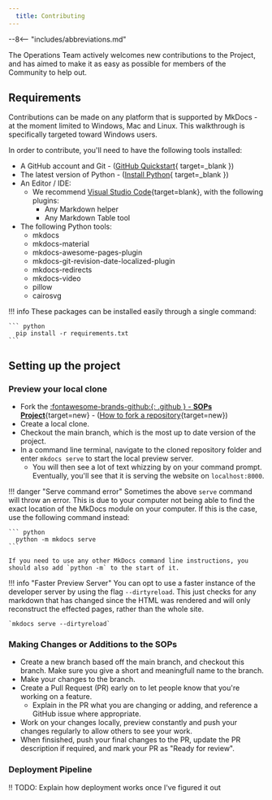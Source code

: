 ```yaml
---
  title: Contributing
---
```


--8<-- "includes/abbreviations.md"

The Operations Team actively welcomes new contributions to the Project, and has aimed to make it as easy as possible for members of the Community to help out.

## Requirements

Contributions can be made on any platform that is supported by MkDocs - at the moment limited to Windows, Mac and Linux. This walkthrough is specifically targeted toward Windows users.

In order to contribute, you'll need to have the following tools installed:

* A GitHub account and Git - ([GitHub Quickstart](https://docs.github.com/en/get-started/quickstart){ target=_blank })
* The latest version of Python - ([Install Python](https://www.python.org/downloads/){ target=_blank })
* An Editor / IDE:
    * We recommend [Visual Studio Code](https://code.visualstudio.com/){target=blank}, with the following plugins:
        * Any Markdown helper
        * Any Markdown Table tool
* The following Python tools:
    * mkdocs
    * mkdocs-material
    * mkdocs-awesome-pages-plugin
    * mkdocs-git-revision-date-localized-plugin
    * mkdocs-redirects
    * mkdocs-video
    * pillow
    * cairosvg

!!! info
    These packages can be installed easily through a single command:

    ``` python
      pip install -r requirements.txt
    ```

## Setting up the project

### Preview your local clone

* Fork the [:fontawesome-brands-github:{: .github } -  **SOPs Project**](https://github.com/vatnz-dev/sops){target=new} - ([How to fork a repository](https://docs.github.com/en/get-started/quickstart/fork-a-repo){target=new})
* Create a local clone.
* Checkout the main branch, which is the most up to date version of the project.
* In a command line terminal, navigate to the cloned repository folder and enter `mkdocs serve` to start the local preview server.
    * You will then see a lot of text whizzing by on your command prompt. Eventually, you'll see that it is serving the website on `localhost:8000`.

!!! danger "Serve command error"
    Sometimes the above `serve` command will throw an error. This is due to your computer not being able to find the exact location of the MkDocs module on your computer. If this is the case, use the following command instead:

    ``` python
      python -m mkdocs serve
    ```

    If you need to use any other MkDocs command line instructions, you should also add `python -m` to the start of it.

!!! info "Faster Preview Server"
    You can opt to use a faster instance of the developer server by using the flag `--dirtyreload`. This just checks for any markdown that has changed since the HTML was rendered and will only reconstruct the effected pages, rather than the whole site.

    `mkdocs serve --dirtyreload`

### Making Changes or Additions to the SOPs

* Create a new branch based off the main branch, and checkout this branch. Make sure you give a short and meaningfull name to the branch.
* Make your changes to the branch.
* Create a Pull Request (PR) early on to let people know that you're working on a feature.
    * Explain in the PR what you are changing or adding, and reference a GitHub issue where appropriate.
* Work on your changes locally, preview constantly and push your changes regularly to allow others to see your work.
* When finsished, push your final changes to the PR, update the PR description if required, and mark your PR as "Ready for review".


### Deployment Pipeline

!! TODO: Explain how deployment works once I've figured it out


